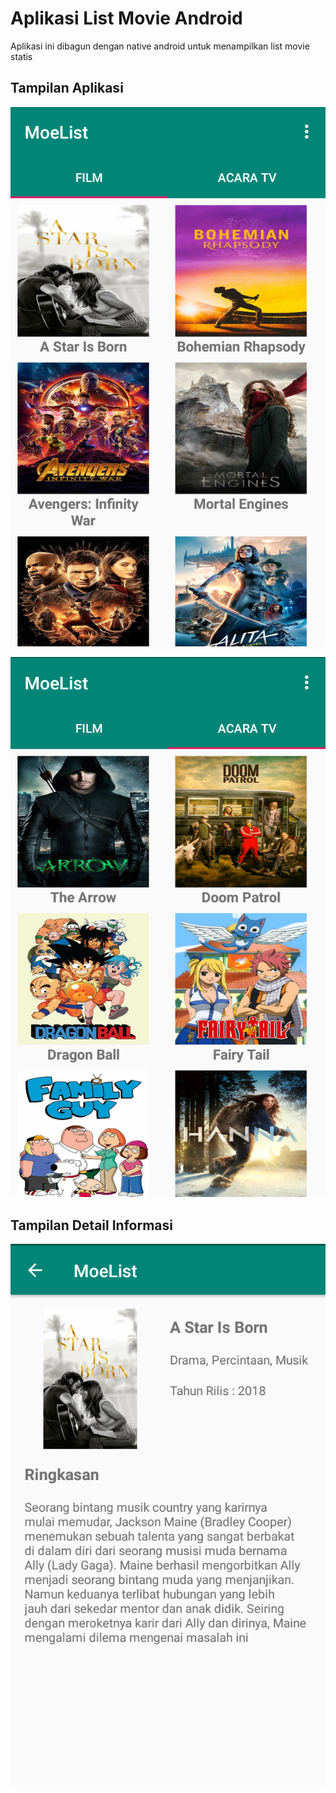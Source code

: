 # Aplikasi List Movie Android

Aplikasi ini dibagun dengan native android untuk menampilkan list movie statis 

## Tampilan Aplikasi

![screenshoot](/screenshot/Screenshot_1.png)

![screenshoot](/screenshot/Screenshot_2.png)

## Tampilan Detail Informasi
![screenshoot](/screenshot/Screenshot_3.png)
